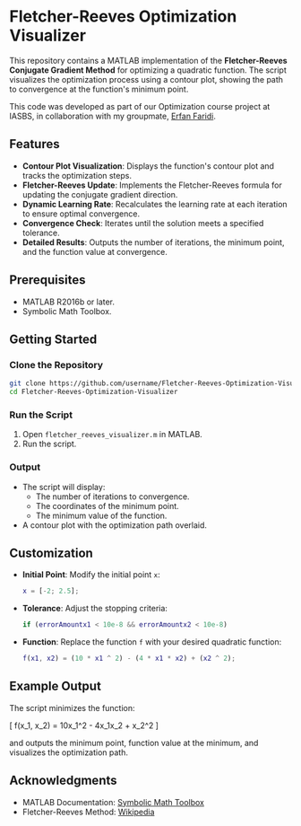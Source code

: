 # Fletcher-Reeves Optimization Visualizer

This repository contains a MATLAB implementation of the **Fletcher-Reeves Conjugate Gradient Method** for optimizing a quadratic function. The script visualizes the optimization process using a contour plot, showing the path to convergence at the function's minimum point.

This code was developed as part of our Optimization course project at IASBS, in collaboration with my groupmate, [Erfan Faridi](https://github.com/erfanfaridii/).

## Features

- **Contour Plot Visualization**: Displays the function's contour plot and tracks the optimization steps.
- **Fletcher-Reeves Update**: Implements the Fletcher-Reeves formula for updating the conjugate gradient direction.
- **Dynamic Learning Rate**: Recalculates the learning rate at each iteration to ensure optimal convergence.
- **Convergence Check**: Iterates until the solution meets a specified tolerance.
- **Detailed Results**: Outputs the number of iterations, the minimum point, and the function value at convergence.

## Prerequisites

- MATLAB R2016b or later.
- Symbolic Math Toolbox.

## Getting Started

### Clone the Repository
```bash
git clone https://github.com/username/Fletcher-Reeves-Optimization-Visualizer.git
cd Fletcher-Reeves-Optimization-Visualizer
```

### Run the Script

1. Open `fletcher_reeves_visualizer.m` in MATLAB.
2. Run the script.

### Output

- The script will display:
  - The number of iterations to convergence.
  - The coordinates of the minimum point.
  - The minimum value of the function.
- A contour plot with the optimization path overlaid.

## Customization

- **Initial Point**: Modify the initial point `x`:
  ```matlab
  x = [-2; 2.5];
  ```

- **Tolerance**: Adjust the stopping criteria:
  ```matlab
  if (errorAmountx1 < 10e-8 && errorAmountx2 < 10e-8)
  ```

- **Function**: Replace the function `f` with your desired quadratic function:
  ```matlab
  f(x1, x2) = (10 * x1 ^ 2) - (4 * x1 * x2) + (x2 ^ 2);
  ```

## Example Output

The script minimizes the function:

\[ f(x_1, x_2) = 10x_1^2 - 4x_1x_2 + x_2^2 \]

and outputs the minimum point, function value at the minimum, and visualizes the optimization path.

## Acknowledgments

- MATLAB Documentation: [Symbolic Math Toolbox](https://www.mathworks.com/products/symbolic.html)
- Fletcher-Reeves Method: [Wikipedia](https://en.wikipedia.org/wiki/Conjugate_gradient_method)

